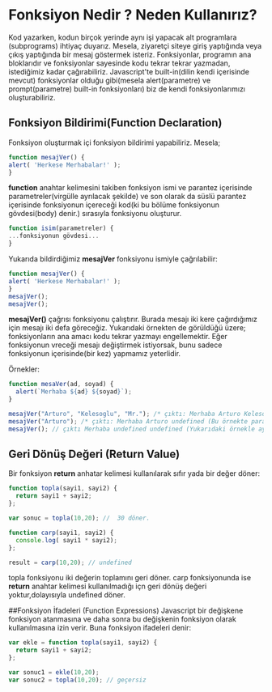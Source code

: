 # Fonksiyon Nedir ? Neden Kullanırız?

  Kod yazarken, kodun birçok yerinde aynı işi yapacak alt programlara (subprograms) ihtiyaç duyarız. Mesela, ziyaretçi siteye giriş yaptığında veya çıkış yaptığında bir mesaj göstermek isteriz.
  Fonksiyonlar, programın ana bloklarıdır ve fonksiyonlar sayesinde kodu tekrar tekrar yazmadan, istediğimiz kadar çağırabiliriz. Javascript'te built-in(dilin kendi içerisinde mevcut) fonksiyonlar olduğu gibi(mesela alert(parametre) ve  prompt(parametre) built-in fonksiyonları) biz de kendi fonksiyonlarımızı oluşturabiliriz.
  
## Fonksiyon Bildirimi(Function Declaration)
  Fonksiyon oluşturmak içi fonksiyon bildirimi yapabiliriz. Mesela;
  ```javascript
function mesajVer() {
  alert( 'Herkese Merhabalar!' );
}
```
**function** anahtar kelimesini takiben fonksiyon ismi ve parantez içerisinde parametreler(virgülle ayrılacak şekilde) ve son olarak da süslü parantez içerisinde fonksiyonun içereceği kod(ki bu bölüme fonksiyonun gövdesi(body) denir.) sırasıyla fonksiyonu oluşturur.

  ```javascript
function isim(parametreler) {
  ...fonksiyonun gövdesi...
}
```

Yukarıda bildirdiğimiz **mesajVer** fonksiyonu ismiyle çağrılabilir:
  ```javascript
function mesajVer() {
  alert( 'Herkese Merhabalar!' );
}
mesajVer();
mesajVer();
```
**mesajVer()** çağrısı fonksiyonu çalıştırır. Burada mesajı iki kere çağırdığımız için mesajı iki defa göreceğiz.
Yukarıdaki örnekten de görüldüğü üzere; fonksiyonların ana amacı kodu tekrar yazmayı engellemektir. Eğer fonksiyonun vreceği mesajı değiştirmek istiyorsak, bunu sadece fonksiyonun içerisinde(bir kez) yapmamız yeterlidir.

Örnekler:
  ```javascript
function mesaVer(ad, soyad) {
    alert(`Merhaba ${ad} ${soyad}`);
}

mesajVer("Arturo", "Kelesoglu", "Mr."); /* çıktı: Merhaba Arturo Kelesoglu (Bu örnekte parametrelere geçilen argüman sayısı 3'tür(Arturo, Kelesoglu, Mr.). Parametre sayısı ise 2'dir(ad,soyad). Bu yüzden fazlalıklar(Mr.) önemsenmez.*/
mesajVer("Arturo"); /* çıktı: Merhaba Arturo undefined (Bu örnekte parametrelere geçilen argüman sayısı 1'dir.(Arturo). Parametre sayısı ise 2'dir(ad,soyad). Bu yüzden eksiklikler undefined döner. */
mesajVer(); // çıktı Merhaba undefined undefined (Yukarıdaki örnekle aynı mantıktadır.)
```

## Geri Dönüş Değeri (Return Value)
Bir fonksiyon **return** anhatar kelimesi kullanılarak sıfır yada bir değer döner:
  ```javascript
function topla(sayi1, sayi2) {
    return sayi1 + sayi2;
};

var sonuc = topla(10,20); //  30 döner.

function carp(sayi1, sayi2) {
    console.log( sayi1 * sayi2);
};

result = carp(10,20); // undefined 


```
topla fonksiyonu iki değerin toplamını geri döner. carp fonksiyonunda ise **return** anahtar kelimesi kullanılmadığı içn geri dönüş değeri yoktur,dolayısıyla undefined döner.

##Fonksiyon İfadeleri (Function Expressions)
Javascript bir değişkene fonksiyon atanmasına ve daha sonra bu değişkenin fonksiyon olarak kullanılmasına izin verir. Buna fonksiyon ifadeleri denir:

  ```javascript
var ekle = function topla(sayi1, sayi2) {
    return sayi1 + sayi2;
};

var sonuc1 = ekle(10,20); 
var sonuc2 = topla(10,20); // geçersiz




```


